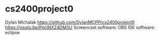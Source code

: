 # cs2400project0
Dylan Michalak
https://github.com/DylanMCPP/cs2400project0
https://youtu.be/PpUNXZ4DM3U
Screencast software: OBS
IDE software: eclipse
